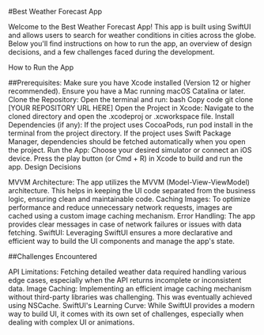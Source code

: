 #Best Weather Forecast App

Welcome to the Best Weather Forecast App! This app is built using SwiftUI and allows users to search for weather conditions in cities across the globe. Below you'll find instructions on how to run the app, an overview of design decisions, and a few challenges faced during the development.

How to Run the App

##Prerequisites:
Make sure you have Xcode installed (Version 12 or higher recommended).
Ensure you have a Mac running macOS Catalina or later.
Clone the Repository:
Open the terminal and run:
bash
Copy code
git clone [YOUR REPOSITORY URL HERE]
Open the Project in Xcode:
Navigate to the cloned directory and open the .xcodeproj or .xcworkspace file.
Install Dependencies (if any):
If the project uses CocoaPods, run pod install in the terminal from the project directory.
If the project uses Swift Package Manager, dependencies should be fetched automatically when you open the project.
Run the App:
Choose your desired simulator or connect an iOS device.
Press the play button (or Cmd + R) in Xcode to build and run the app.
Design Decisions

MVVM Architecture: The app utilizes the MVVM (Model-View-ViewModel) architecture. This helps in keeping the UI code separated from the business logic, ensuring clean and maintainable code.
Caching Images: To optimize performance and reduce unnecessary network requests, images are cached using a custom image caching mechanism.
Error Handling: The app provides clear messages in case of network failures or issues with data fetching.
SwiftUI: Leveraging SwiftUI ensures a more declarative and efficient way to build the UI components and manage the app's state.

##Challenges Encountered

API Limitations: Fetching detailed weather data required handling various edge cases, especially when the API returns incomplete or inconsistent data.
Image Caching: Implementing an efficient image caching mechanism without third-party libraries was challenging. This was eventually achieved using NSCache.
SwiftUI's Learning Curve: While SwiftUI provides a modern way to build UI, it comes with its own set of challenges, especially when dealing with complex UI or animations.
